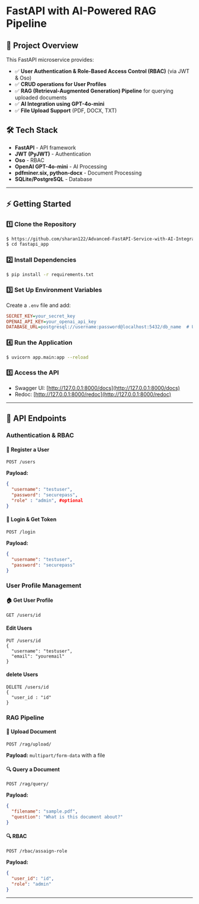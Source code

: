 # FastAPI  with AI-Powered RAG Pipeline

## 🚀 Project Overview
This FastAPI microservice provides:
- ✅ **User Authentication & Role-Based Access Control (RBAC)** (via JWT & Oso)
- ✅ **CRUD operations for User Profiles**
- ✅ **RAG (Retrieval-Augmented Generation) Pipeline** for querying uploaded documents
- ✅ **AI Integration using GPT-4o-mini**
- ✅ **File Upload Support** (PDF, DOCX, TXT)

## 🛠️ Tech Stack
- **FastAPI** - API framework
- **JWT (PyJWT)** - Authentication
- **Oso** - RBAC
- **OpenAI GPT-4o-mini** - AI Processing
- **pdfminer.six, python-docx** - Document Processing
- **SQLite/PostgreSQL** - Database

---

## ⚡ Getting Started

### 1️⃣ Clone the Repository
```bash
$ https://github.com/sharan122/Advanced-FastAPI-Service-with-AI-Integration.git
$ cd fastapi_app
```

### 2️⃣ Install Dependencies
```bash
$ pip install -r requirements.txt
```

### 3️⃣ Set Up Environment Variables
Create a `.env` file and add:
```ini
SECRET_KEY=your_secret_key
OPENAI_API_KEY=your_openai_api_key
DATABASE_URL=postgresql://username:password@localhost:5432/db_name  # Use PostgreSQL in production
```

### 4️⃣ Run the Application
```bash
$ uvicorn app.main:app --reload
```

### 5️⃣ Access the API
- Swagger UI: [http://127.0.0.1:8000/docs](http://127.0.0.1:8000/docs)
- Redoc: [http://127.0.0.1:8000/redoc](http://127.0.0.1:8000/redoc)

---

## 📌 API Endpoints

### **Authentication & RBAC**
#### 🔐 Register a User
```http
POST /users
```
**Payload:**
```json
{
  "username": "testuser",
  "password": "securepass",
  "role" : "admin", #optional
}
```

#### 🔑 Login & Get Token
```http
POST /login
```
**Payload:**
```json
{
  "username": "testuser",
  "password": "securepass"
}
```

### **User Profile Management**
#### 🏠 Get User Profile
```http
GET /users/id
```
#### Edit Users
```http
PUT /users/id
{
  "username": "testuser",
  "email": "youremail"
}
```
#### delete Users
```http
DELETE /users/id
{
  "user_id : "id"
}
```

### **RAG Pipeline**
#### 📂 Upload Document
```http
POST /rag/upload/
```
**Payload:** `multipart/form-data` with a file

#### 🔍 Query a Document
```http
POST /rag/query/
```
**Payload:**
```json
{
  "filename": "sample.pdf",
  "question": "What is this document about?"
}
```
#### 🔍 RBAC
```http
POST /rbac/assaign-role
```
**Payload:**
```json
{
  "user_id": "id",
  "role": "admin"
}
```
---

